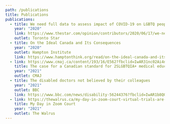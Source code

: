 ```yaml
---
path: /publications
title: Publications
publications:
  - title: We need full data to assess impact of COVID-19 on LGBTQ people
    year: "2020"
    link: https://www.thestar.com/opinion/contributors/2020/06/17/we-need-full-data-to-assess-impact-of-covid-19-on-lgbtq-people.html
    outlet: Toronto Star
  - title: On the Ideal Canada and Its Consequences
    year: "2020"
    outlet: Hampton Institute
    link: https://www.hamptonthink.org/read/on-the-ideal-canada-and-its-consequences
  - link: https://www.cmaj.ca/content/193/16/E562?fbclid=IwAR31nc02Ai4nZWYDhzsHxLWQJdwwH7F4bYe6kwrHOTEealNZreUHGlA8esM
    title: The case for a Canadian standard for 2SLGBTQIA+ medical education
    year: "2021"
    outlet: CMAJ
  - title: The disabled doctors not believed by their colleagues
    year: "2021"
    outlet: BBC
    link: https://www.bbc.com/news/disability-56244376?fbclid=IwAR1b8QOQQIntwAvZtqjwYGN27GjCgGR2iRoEMucpOmfXN6F3hXXAs4mCmkc
  - link: https://thewalrus.ca/my-day-in-zoom-court-virtual-trials-are-a-better-option-for-sexual-assault-survivors/
    title: My Day in Zoom Court
    year: "2021"
    outlet: The Walrus
---
```

